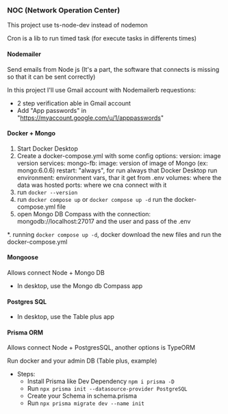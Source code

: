 ### NOC (Network Operation Center)


This project use ts-node-dev instead of nodemon

Cron is a lib to run timed task (for execute tasks in differents times)

#### Nodemailer
Send emails from Node js (It's a part, the software that connects is missing so that it can be sent correctly)

In this project I'll use Gmail account with Nodemailerb
requestions:
* 2 step verification able in Gmail account
* Add "App passwords" in "https://myaccount.google.com/u/1/apppasswords"

#### Docker + Mongo
1. Start Docker Desktop
2. Create a docker-compose.yml with some config options:
    version: image version
    services:
        mongo-fb:
            image: version of image of Mongo (ex: mongo:6.0.6)
            restart: "always", for run always that Docker Desktop run
            environment: environment vars, thar it get from .env
            volumes: where the data was hosted
            ports: where we cna connect with it
3. run ``docker --version``
4. run ``docker compose up`` or ``docker compose up -d`` run the docker-compose.yml file
5. open Mongo DB Compass with the connection: mongodb://localhost:27017 and the user and pass of the .env

*. running ``docker compose up -d``, docker download the new files and run the docker-compose.yml

#### Mongoose
Allows connect Node + Mongo DB

* In desktop, use the Mongo db Compass app

#### Postgres SQL

* In desktop, use the Table plus app

#### Prisma ORM
Allows connect Node + PostgresSQL, another options is TypeORM

Run docker and your admin DB (Table plus, example)
* Steps:
    * Install Prisma like Dev Dependency ``npm i prisma -D``
    * Run ``npx prisma init --datasource-provider PostgreSQL``
    * Create your Schema in schema.prisma
    * Run ``npx prisma migrate dev --name init``
